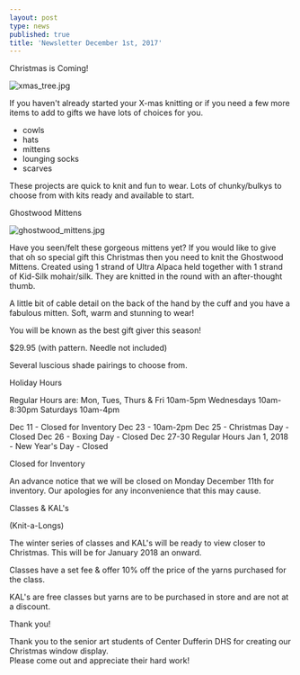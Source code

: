```yaml
---
layout: post
type: news
published: true
title: 'Newsletter December 1st, 2017'
---
```

Christmas is Coming!

![xmas_tree.jpg]({{site.baseurl}}/news/img/xmas_tree.jpg)

If you haven't already started your X-mas knitting or if you need a few more items to add to gifts we have lots of choices for you.

- cowls
- hats
- mittens
- lounging socks
- scarves

These projects are quick to knit and fun to wear. Lots of chunky/bulkys to choose from with kits ready and available to start.

Ghostwood Mittens

![ghostwood_mittens.jpg]({{site.baseurl}}/news/img/ghostwood_mittens.jpg)

Have you seen/felt these gorgeous mittens yet?
If you would like to give that oh so special gift this Christmas then you need to knit the Ghostwood Mittens.
Created using 1 strand of Ultra Alpaca held together with 1 strand of Kid-Silk mohair/silk. They are knitted in the round with an after-thought thumb. 

A little bit of cable detail on the back of the hand by the cuff and you have a fabulous mitten. Soft, warm and stunning to wear!

You will be known as the best gift giver this season!

$29.95 (with pattern. Needle not included)

Several luscious shade pairings to choose from. 

Holiday Hours

Regular Hours are:
Mon, Tues, Thurs & Fri  10am-5pm
Wednesdays 10am-8:30pm
Saturdays 10am-4pm

Dec 11 - Closed for Inventory
Dec 23 - 10am-2pm
Dec 25 - Christmas Day - Closed
Dec 26 - Boxing Day - Closed
Dec 27-30 Regular Hours
Jan 1, 2018 - New Year's Day - Closed

Closed for Inventory

An advance notice that we will be closed on Monday December 11th for inventory. Our apologies for any inconvenience that this may cause. 


Classes & KAL's 

(Knit-a-Longs)

 The winter series of classes and KAL's will be ready to view closer to Christmas.
This will be for January 2018 an onward.  
 
Classes have a set fee & offer 10% off the price of the yarns purchased for the class.

KAL's are free classes but yarns are to be purchased in store and are not at a discount.


Thank you!

Thank you to the senior art students of Center Dufferin DHS for creating our Christmas window display.  
Please come out and appreciate their hard work!


